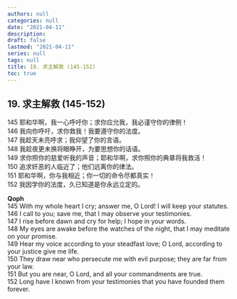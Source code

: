 ```yaml
---
authors: null
categories: null
date: "2021-04-11"
description: 
draft: false
lastmod: "2021-04-11"
series: null
tags: null
title: 19. 求主解救 (145-152)
toc: true
---
```


## 19. 求主解救 (145-152)
145 耶和华啊，我一心呼吁你；求你应允我，我必谨守你的律例！  
146 我向你呼吁，求你救我！我要遵守你的法度。  
147 我趁天未亮呼求；我仰望了你的言语。  
148 我趁夜更未换将眼睁开，为要思想你的话语。  
149 求你照你的慈爱听我的声音；耶和华啊，求你照你的典章将我救活！  
150 追求奸恶的人临近了；他们远离你的律法。  
151 耶和华啊，你与我相近；你一切的命令尽都真实！  
152 我因学你的法度，久已知道是你永远立定的。  

**Qoph**  
145 With my whole heart I cry; answer me, O Lord! I will keep your statutes.   
146 I call to you; save me, that I may observe your testimonies.   
147 I rise before dawn and cry for help; I hope in your words.   
148 My eyes are awake before the watches of the night, that I may meditate on your promise.   
149 Hear my voice according to your steadfast love; O Lord, according to your justice give me life.   
150 They draw near who persecute me with evil purpose; they are far from your law.   
151 But you are near, O Lord, and all your commandments are true.   
152 Long have I known from your testimonies that you have founded them forever.   